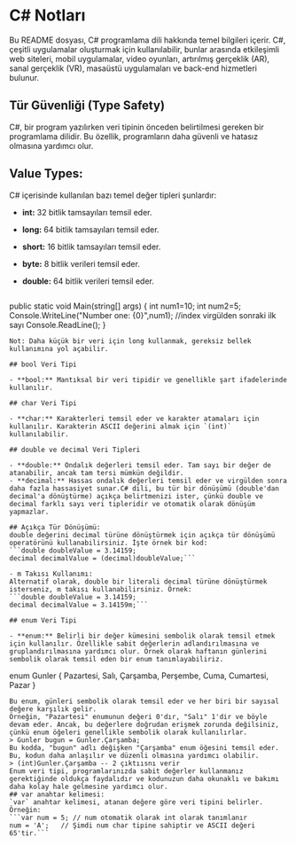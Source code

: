 # C# Notları

Bu README dosyası, C# programlama dili hakkında temel bilgileri içerir. C#, çeşitli uygulamalar oluşturmak için kullanılabilir, bunlar arasında etkileşimli web siteleri, mobil uygulamalar, video oyunları, artırılmış gerçeklik (AR), sanal gerçeklik (VR), masaüstü uygulamaları ve back-end hizmetleri bulunur.

## Tür Güvenliği (Type Safety)

C#, bir program yazılırken veri tipinin önceden belirtilmesi gereken bir programlama dilidir. Bu özellik, programların daha güvenli ve hatasız olmasına yardımcı olur.

## Value Types: 
C# içerisinde kullanılan bazı temel değer tipleri şunlardır:

- **int:** 32 bitlik tamsayıları temsil eder.
- **long:** 64 bitlik tamsayıları temsil eder.
- **short:** 16 bitlik tamsayıları temsil eder.
- **byte:** 8 bitlik verileri temsil eder.
- **double:** 64 bitlik verileri temsil eder.
  
  ```
public static void Main(string[] args)
    {
      int num1=10;
      int num2=5;
    Console.WriteLine("Number one: {0}",num1); //index virgülden sonraki ilk sayı
        Console.ReadLine();
    }
  ```
Not: Daha küçük bir veri için long kullanmak, gereksiz bellek kullanımına yol açabilir.

## bool Veri Tipi

- **bool:** Mantıksal bir veri tipidir ve genellikle şart ifadelerinde kullanılır.

## char Veri Tipi

- **char:** Karakterleri temsil eder ve karakter atamaları için kullanılır. Karakterin ASCII değerini almak için `(int)` kullanılabilir.

## double ve decimal Veri Tipleri

- **double:** Ondalık değerleri temsil eder. Tam sayı bir değer de atanabilir, ancak tam tersi mümkün değildir.
- **decimal:** Hassas ondalık değerleri temsil eder ve virgülden sonra daha fazla hassasiyet sunar.C# dili, bu tür bir dönüşümü (double'dan decimal'a dönüştürme) açıkça belirtmenizi ister, çünkü double ve decimal farklı sayı veri tipleridir ve otomatik olarak dönüşüm yapmazlar.

 ## Açıkça Tür Dönüşümü:
double değerini decimal türüne dönüştürmek için açıkça tür dönüşümü operatörünü kullanabilirsiniz. İşte örnek bir kod:
```double doubleValue = 3.14159;
decimal decimalValue = (decimal)doubleValue;```

- m Takısı Kullanımı:
Alternatif olarak, double bir literali decimal türüne dönüştürmek isterseniz, m takısı kullanabilirsiniz. Örnek:
```double doubleValue = 3.14159;
decimal decimalValue = 3.14159m;```

## enum Veri Tipi

- **enum:** Belirli bir değer kümesini sembolik olarak temsil etmek için kullanılır. Özellikle sabit değerlerin adlandırılmasına ve gruplandırılmasına yardımcı olur. Örnek olarak haftanın günlerini sembolik olarak temsil eden bir enum tanımlayabiliriz.

```
enum Gunler
{
    Pazartesi,
    Salı,
    Çarşamba,
    Perşembe,
    Cuma,
    Cumartesi,
    Pazar
}
```
Bu enum, günleri sembolik olarak temsil eder ve her biri bir sayısal değere karşılık gelir.
Örneğin, "Pazartesi" enumunun değeri 0'dır, "Salı" 1'dir ve böyle devam eder. Ancak, bu değerlere doğrudan erişmek zorunda değilsiniz, çünkü enum öğeleri genellikle sembolik olarak kullanılırlar.
> Gunler bugun = Gunler.Çarşamba;
Bu kodda, "bugun" adlı değişken "Çarşamba" enum öğesini temsil eder. Bu, kodun daha anlaşılır ve düzenli olmasına yardımcı olabilir.
> (int)Gunler.Çarşamba -- 2 çıktıısnı verir
Enum veri tipi, programlarınızda sabit değerler kullanmanız gerektiğinde oldukça faydalıdır ve kodunuzun daha okunaklı ve bakımı daha kolay hale gelmesine yardımcı olur.
## var anahtar kelimesi:
`var` anahtar kelimesi, atanan değere göre veri tipini belirler. Örneğin:
```var num = 5; // num otomatik olarak int olarak tanımlanır
num = 'A';   // Şimdi num char tipine sahiptir ve ASCII değeri 65'tir.```
